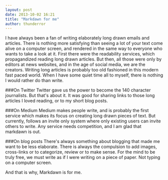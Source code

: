 ```yaml
---
layout: post
date: 2013-10-02 16:21
title: "Markdawn for me"
author: thunderror
---
```


I have always been a fan of writing elaborately long drawn emails and articles. There is nothing more satisfying than seeing a lot of your text come alive on a computer screen, and rendered in the same way to everyone who wants to take a look at it. 
First there were the readability services, which propagandized reading long drawn articles. But then, all those were only by editors at news websites, and in the age of social media, we are the creators. Writing long articles is probably too old fashioned in this modern fast paced world. When I have some quiet time all to myself, there is nothing I would rather do than write. 

###On Twitter
Twitter gave us the power to become the 140 character journalists. But that's about it. It was good for sharing links to those long articles I loved reading, or to my short blog posts.

###On Medium
Medium makes people write, and is probably the first service which makes its focus on creating long drawn pieces of text. But currently, follows an invite only system where only existing users can invite others to write. Any service needs competition, and I am glad that markdawn is out.

###On blog posts
There's always something about blogging that made me want to be less elaborate. There is always the compulsion to add images, cross-links or to categorize, review or to make sense. For the mind to be truly free, we must write as if I were writing on a piece of paper. Not typing on a computer screen. 

And that is why, Markdawn is for me.
 